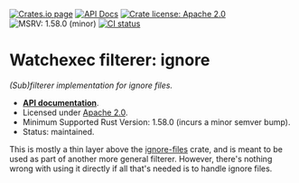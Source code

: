 [![Crates.io page](https://badgen.net/crates/v/watchexec-filterer-ignore)](https://crates.io/crates/watchexec-filterer-ignore)
[![API Docs](https://docs.rs/watchexec-filterer-ignore/badge.svg)][docs]
[![Crate license: Apache 2.0](https://badgen.net/badge/license/Apache%202.0)][license]
![MSRV: 1.58.0 (minor)](https://badgen.net/badge/MSRV/1.58.0%20%28minor%29/0b7261)
[![CI status](https://github.com/watchexec/watchexec/actions/workflows/check.yml/badge.svg)](https://github.com/watchexec/watchexec/actions/workflows/check.yml)

# Watchexec filterer: ignore

_(Sub)filterer implementation for ignore files._

- **[API documentation][docs]**.
- Licensed under [Apache 2.0][license].
- Minimum Supported Rust Version: 1.58.0 (incurs a minor semver bump).
- Status: maintained.

This is mostly a thin layer above the [ignore-files](../../ignore-files) crate, and is meant to be
used as part of another more general filterer. However, there's nothing wrong with using it
directly if all that's needed is to handle ignore files.

[docs]: https://docs.rs/watchexec-filterer-ignore
[license]: ../../../LICENSE
